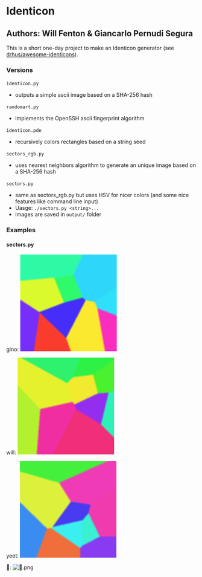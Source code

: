 # Identicon
## Authors: Will Fenton & Giancarlo Pernudi Segura

This is a short one-day project to make an Identicon generator (see [drhus/awesome-identicons](https://github.com/drhus/awesome-identicons)).

### Versions

`identicon.py`
+ outputs a simple ascii image based on a SHA-256 hash

`randomart.py`
+ implements the OpenSSH ascii fingerprint algorithm

`identicon.pde`
+ recursively colors rectangles based on a string seed

`sectors_rgb.py`
+ uses nearest neighbors algorithm to generate an unique image based on a SHA-256 hash

`sectors.py`
+ same as sectors_rgb.py but uses HSV for nicer colors (and some nice features like command line input)
+ Uasge: `./sectors.py <string>...`
+ images are saved in `output/` folder


### Examples
#### sectors.py

gino:
![gino.png](examples/gino.png "gino.png")

will:
![will.png](examples/will.png "will.png")

yeet:
![yeet.png](examples/yeet.png "yeet.png")

💯:
![💯.png](examples/💯.png "💯.png")
